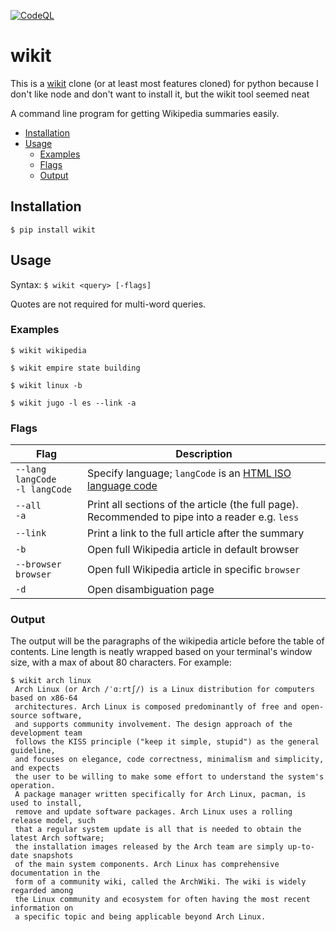 [![CodeQL](https://github.com/ginsburgnm/wikit/actions/workflows/codeql-analysis.yml/badge.svg)](https://github.com/ginsburgnm/wikit/actions/workflows/codeql-analysis.yml)

# wikit

This is a [wikit](https://github.com/KorySchneider/wikit) clone (or at least most features cloned) for python because I don't like node and don't want to install it, but the wikit tool seemed neat

A command line program for getting Wikipedia summaries easily.

 - [Installation](#installation)
 - [Usage](#usage)
   - [Examples](#examples)
   - [Flags](#flags)
   - [Output](#output)

## Installation

`$ pip install wikit`

## Usage

Syntax: `$ wikit <query> [-flags]`

Quotes are not required for multi-word queries.

### Examples

`$ wikit wikipedia`

`$ wikit empire state building`

`$ wikit linux -b`

`$ wikit jugo -l es --link -a`

### Flags

| Flag | Description |
| ---- | ----------- |
| `--lang langCode`<br>`-l langCode` | Specify language; `langCode` is an [HTML ISO language code](https://www.w3schools.com/tags/ref_language_codes.asp) |
| `--all`<br>`-a` | Print all sections of the article (the full page).  Recommended to pipe into a reader e.g. `less` |
| `--link` | Print a link to the full article after the summary |
| `-b` | Open full Wikipedia article in default browser |
| `--browser browser` | Open full Wikipedia article in specific `browser` |
| `-d` | Open disambiguation page |

### Output

The output will be the paragraphs of the wikipedia article before the table of contents.
Line length is neatly wrapped based on your terminal's window size, with a max
of about 80 characters. For example:

```
$ wikit arch linux
 Arch Linux (or Arch /ˈɑːrtʃ/) is a Linux distribution for computers based on x86-64
 architectures. Arch Linux is composed predominantly of free and open-source software,
 and supports community involvement. The design approach of the development team
 follows the KISS principle ("keep it simple, stupid") as the general guideline,
 and focuses on elegance, code correctness, minimalism and simplicity, and expects
 the user to be willing to make some effort to understand the system's operation.
 A package manager written specifically for Arch Linux, pacman, is used to install,
 remove and update software packages. Arch Linux uses a rolling release model, such
 that a regular system update is all that is needed to obtain the latest Arch software;
 the installation images released by the Arch team are simply up-to-date snapshots
 of the main system components. Arch Linux has comprehensive documentation in the
 form of a community wiki, called the ArchWiki. The wiki is widely regarded among
 the Linux community and ecosystem for often having the most recent information on
 a specific topic and being applicable beyond Arch Linux.
```
